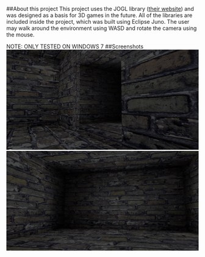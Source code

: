 ##About this project
This project uses the JOGL library ([their website](https://www.jogamp.org)) and was designed as a basis for 3D games in the future. 
All of the libraries are included inside the project, which was built using Eclipse Juno. 
The user may walk around the environment using WASD and rotate the camera using the mouse.

NOTE: ONLY TESTED ON WINDOWS 7
##Screenshots
!["Side view of door"](Shot_1.jpg "")
!["Lighting around room corners"](Shot_2.jpg "")
